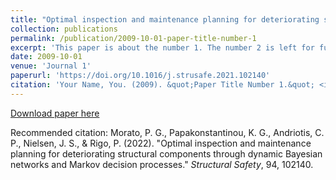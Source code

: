 ```yaml
---
title: "Optimal inspection and maintenance planning for deteriorating structural components through dynamic Bayesian networks and Markov decision processes"
collection: publications
permalink: /publication/2009-10-01-paper-title-number-1
excerpt: 'This paper is about the number 1. The number 2 is left for future work.'
date: 2009-10-01
venue: 'Journal 1'
paperurl: 'https://doi.org/10.1016/j.strusafe.2021.102140'
citation: 'Your Name, You. (2009). &quot;Paper Title Number 1.&quot; <i>Journal 1</i>. 1(1).'
---
```


[Download paper here](https://doi.org/10.1016/j.strusafe.2021.102140)

Recommended citation: Morato, P. G., Papakonstantinou, K. G., Andriotis, C. P., Nielsen, J. S., & Rigo, P. (2022). "Optimal inspection and maintenance planning for deteriorating structural components through dynamic Bayesian networks and Markov decision processes." <i>Structural Safety</i>, 94, 102140.
